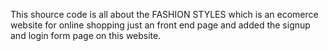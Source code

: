 
This shource code is all about the FASHION STYLES which is an ecomerce website for online shopping just an front end page and added the signup and login form page on this website.
